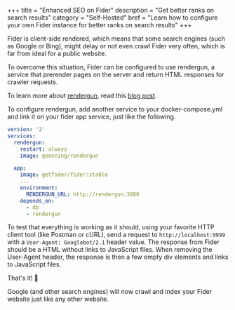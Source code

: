 +++
title = "Enhanced SEO on Fider"
description = "Get better ranks on search results"
category = "Self-Hosted"
bref = "Learn how to configure your own Fider instance for better ranks on search results"
+++

Fider is client-side rendered, which means that some search engines (such as Google or Bing), might delay or not even crawl Fider very often, which is far from ideal for a public website.

To overcome this situation, Fider can be configured to use rendergun, a service that prerender pages on the server and return HTML responses for crawler requests.

To learn more about [rendergun](https://github.com/goenning/rendergun), read this [blog post](https://goenning.net/2019/11/05/seo-on-spa-apps-with-rendergun/).

To configure rendergun, add another service to your docker-compose.yml and link it on your fider app service, just like the following.

```yaml
version: '2'
services:
  rendergun:
    restart: always
    image: goenning/rendergun

  app:
    image: getfider/fider:stable
    ...
    environment:
      RENDERGUN_URL: http://rendergun:3000
    depends_on:
      - db
      - rendergun
```

To test that everything is working as it should, using your favorite HTTP client tool (like Postman or cURL), send a request to `http://localhost:9999` with a `User-Agent: Googlebot/2.1` header value. The response from Fider should be a HTML without links to JavaScript files. When removing the User-Agent header, the response is then a few empty div elements and links to JavaScript files.

That's it! 🎉

Google (and other search engines) will now crawl and index your Fider website just like any other website.